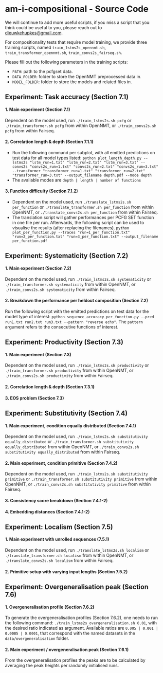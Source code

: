 # am-i-compositional - Source Code

We will continue to add more useful scripts, if you miss a script that you think could be useful to you, please reach out to <dieuwkehupkes@gmail.com>.

For compositionality tests that require model training, we provide three training scripts, named `train_lstms2s_opennmt.sh`, `train_transformer_opennmt.sh`, `train_convs2s_fairseq.sh`.

Please fill out the following parameters in the training scripts:
- `PATH`: path to the pcfgset data.
- `DATA_FOLDER`: folder to store the OpenNMT preprocessed data in.
- `MODEL_FOLDER`: folder to store the models and related files in.

## Experiment: Task accuracy (Section 7.1)

#### 1. Main experiment (Section 7.1)

Dependent on the model used, run `./train_lstms2s.sh pcfg` or `./train_transformer.sh pcfg` from within OpenNMT, or `./train_convs2s.sh pcfg` from within Fairseq.

#### 2. Correlation length & depth (Section 7.1.1)

- Run the following command per subplot, with all emitted predictions on test data for all model types listed:
`python plot_length_depth.py --lstms2s "lstm_run=1.txt" "lstm_run=2.txt" "lstm_run=3.txt" --convs2s "convs2s_run=1.txt" "convs2s_run=2.txt" "convs2s_run=3.txt" 
--transformer "transformer_run=1.txt" "transformer_run=2.txt" "transformer_run=3.txt" --output_filename depth.pdf --mode depth`
- The available modes are `depth | length | number of functions`

#### 3. Function difficulty (Section 7.1.2)

- Dependent on the model used, run `./translate_lstms2s.sh per_function` or `./translate_transformer.sh per_function` from within OpenNMT, or `./translate_convs2s.sh per_function` from within Fairseq.
- The translation script will gather performances per PCFG SET function in one file per run. Afterwards, the following script can be used to visualise the results (after replacing the filenames).
`python plot_per_function.py --traces "run=1_per_function.txt" "run=2_per_function.txt" "run=3_per_function.txt" --output_filename per_function.pdf`

## Experiment: Systematicity (Section 7.2)

#### 1. Main experiment (Section 7.2)

Dependent on the model used, run `./train_lstms2s.sh systematicity` or `./train_transformer.sh systematicity` from within OpenNMT, or `./train_convs2s.sh systematicity` from within Fairseq.

#### 2. Breakdown the performance per heldout composition (Section 7.2)

Run the following script with the emitted predictions on test data for the model type of interest:
`python sequence_accuracy_per_function.py --pred run1.txt run2.txt run3.txt --pattern "reverse echo"`.
The `pattern` argument refers to the consecutive functions of interest.

## Experiment: Productivity (Section 7.3)

#### 1. Main experiment (Section 7.3)
Dependent on the model used, run `./train_lstms2s.sh productivity` or `./train_transformer.sh productivity` from within OpenNMT, or `./train_convs2s.sh productivity` from within Fairseq.

#### 2. Correlation length & depth (Section 7.3.1)

#### 3. EOS problem (Section 7.3)

## Experiment: Substitutivity (Section 7.4)

#### 1. Main experiment, condition equally distributed (Section 7.4.1)
Dependent on the model used, run `./train_lstms2s.sh substitutivity equally_distributed` or `./train_transformer.sh substitutivity equally_distributed` from within OpenNMT, or `./train_convs2s.sh substitutivity equally_distributed` from within Fairseq.

#### 2. Main experiment, condition primitive (Section 7.4.2)
Dependent on the model used, run `./train_lstms2s.sh substitutivity primitive` or `./train_transformer.sh substitutivity primitive` from within OpenNMT, or `./train_convs2s.sh substitutivity primitive` from within Fairseq.

#### 3. Consistency score breakdown (Section 7.4.1-2) 

#### 4. Embedding distances (Section 7.4.1-2)

## Experiment: Localism (Section 7.5)

#### 1. Main experiment with unrolled sequences (7.5.1)
Dependent on the model used, run `./translate_lstms2s.sh localism` or `./translate_transformer.sh localism` from within OpenNMT, or `./translate_convs2s.sh localism` from within Fairseq.

#### 2. Primitive setup with varying input lengths (Section 7.5.2)

## Experiment: Overgeneralisation peak (Section 7.6)

#### 1. Overgeneralisation profile (Section 7.6.2)

To generate the overgeneralisation profiles (Section 7.6.2), one needs to run the following command: `./train_lstms2s_overgeneralisation.sh 0.01`, with the desired ratio indicated as argument.
Available ratios are `0.005 | 0.001 | 0.0005 | 0.0001`, that correspond with the named datasets in the `data/overgeneralisation` folder.

#### 2. Main experiment / overgeneralisation peak (Section 7.6.1)

From the overgeneralisation profiles the peaks are to be calculated by averaging the peak heights per randomly initialised runs.